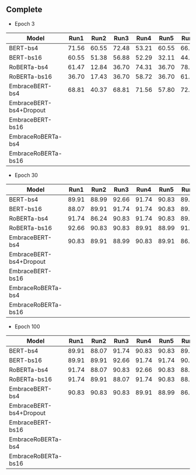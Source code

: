 
## Complete
* Epoch 3

| Model            |Run1 |Run2 |Run3 |Run4 |Run5 |Run6 |Run7 |Run8 |Run9 |Run10|Mean |Std  |
| ---------------- | --- | --- | --- | --- | --- | --- | --- | --- | --- | --- | --- | --- |
| BERT-bs4         |71.56|60.55|72.48|53.21|60.55|66.97|61.47|65.14|65.14|66.06|**64.31**|5.39|
| BERT-bs16        |60.55|51.38|56.88|52.29|32.11|44.95|33.94|55.96|58.72|53.21|50.00|9.44|
| RoBERTa-bs4      |61.47|12.84|36.70|74.31|36.70|78.90|56.88|46.79|36.70|36.70|47.80|19.12|
| RoBERTa-bs16     |36.70|17.43|36.70|58.72|36.70|61.47|37.61|12.84|36.70|36.70|37.16|14.27|
| EmbraceBERT-bs4         |68.81|40.37|68.81|71.56|57.80|72.48|72.48|63.30|63.30|51.38|63.03|9.97|
| EmbraceBERT-bs4+Dropout |
| EmbraceBERT-bs16        |
| EmbraceRoBERTa-bs4      |
| EmbraceRoBERTa-bs16     |

* Epoch 30

| Model            |Run1 |Run2 |Run3 |Run4 |Run5 |Run6 |Run7 |Run8 |Run9 |Run10|Mean |Std  |
| ---------------- | --- | --- | --- | --- | --- | --- | --- | --- | --- | --- | --- | --- |
| BERT-bs4         |89.91|88.99|92.66|91.74|90.83|89.91|90.83|89.91|87.16|88.99|90.09|1.47|
| BERT-bs16        |88.07|89.91|91.74|91.74|90.83|89.91|90.83|89.91|87.16|89.91|90.00|1.39|
| RoBERTa-bs4      |91.74|86.24|90.83|91.74|90.83|89.91|89.91|92.66|90.83|92.66|**90.73**|1.76|
| RoBERTa-bs16     |92.66|90.83|90.83|89.91|88.99|91.74|88.99|89.91|89.91|89.91|90.37|1.10|
| EmbraceBERT-bs4         |90.83|89.91|88.99|90.83|89.91|86.24|87.16|87.16|89.91|88.07|88.90|1.56|
| EmbraceBERT-bs4+Dropout |
| EmbraceBERT-bs16        |
| EmbraceRoBERTa-bs4      |
| EmbraceRoBERTa-bs16     |

* Epoch 100

| Model            |Run1 |Run2 |Run3 |Run4 |Run5 |Run6 |Run7 |Run8 |Run9 |Run10|Mean |Std  |
| ---------------- | --- | --- | --- | --- | --- | --- | --- | --- | --- | --- | --- | --- |
| BERT-bs4         |89.91|88.07|91.74|90.83|90.83|89.91|90.83|90.83|86.24|89.91|89.91|1.54|
| BERT-bs16        |89.91|89.91|92.66|91.74|91.74|90.83|91.74|90.83|90.83|90.83|**91.10**|0.83|
| RoBERTa-bs4      |91.74|88.07|90.83|92.66|90.83|88.99|88.99|89.91|89.91|90.83|90.28|1.31|
| RoBERTa-bs16     |91.74|89.91|88.07|91.74|90.83|88.99|88.07|90.83|90.83|91.74|90.28|1.37|
| EmbraceBERT-bs4         |90.83|90.83|90.83|89.91|88.99|86.24|88.99|88.99|90.83|88.99|89.54|1.37|
| EmbraceBERT-bs4+Dropout |
| EmbraceBERT-bs16        |
| EmbraceRoBERTa-bs4      |
| EmbraceRoBERTa-bs16     |

